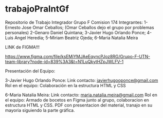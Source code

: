 # trabajoPraIntGf

Repositorio de Trabajo Integrador Grupo F Comision 174
Integrantes:
1-Ernesto Jose Omar Ceballos; (Omar Ceballos dejo el grupo por problemas personales)
2-Genaro Daniel Quintana; 
3-Javier Hugo Orlando Ponce; 
4- Luis Angel Heredia; 
5-Miriam Beatriz Ojeda; 
6-Maria Natalia Meira  


LINK de FIGMA!!!

https://www.figma.com/file/ksEMiYMJAeEqyncPJoz8RG/Grupo-F-UTN-team-library?node-id=839%3A3&t=N1LuQkytHZpJWLFV-1

Presentación del Equipo:

3-Javier Hugo Orlando Ponce:
Link contacto: javierhugooponce@gmail.com
Rol en el equipo: Colaboración en la estructura HTML y CSS

6-Maria Natalia Meira: 
Link contacto: maria.natalia.meira@gmail.com
Rol en el equipo: Armado de bocetos en Figma junto al grupo, colaboracion en estructura HTML y CSS. PDF con presentacion del material, tranajo en su mayoria siguiendo la parte gráfica.

